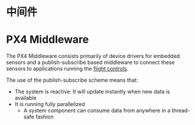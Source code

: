 # 中间件

# PX4 Middleware

The PX4 Middleware consists primarily of device drivers for embedded sensors and a publish-subscribe based middleware to connect these sensors to applications running the [flight controls](../2_Concepts/flight_stack.md).

The use of the publish-subscribe scheme means that:

- The system is reactive: It will update instantly when new data is available
- It is running fully parallelized
  - A system component can consume data from anywhere in a thread-safe fashion